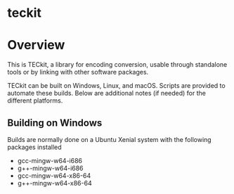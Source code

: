 teckit
======

# Overview

This is TECkit, a library for encoding conversion,
usable through standalone tools or by linking with other software packages.

TECkit can be built on Windows, Linux, and macOS.
Scripts are provided to automate these builds.
Below are additional notes (if needed) for the different platforms.

## Building on Windows

Builds are normally done on a Ubuntu Xenial system with the following packages installed

- gcc-mingw-w64-i686
- g++-mingw-w64-i686
- gcc-mingw-w64-x86-64
- g++-mingw-w64-x86-64
